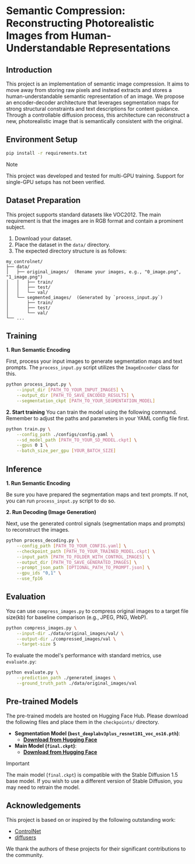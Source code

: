 # Semantic Compression: Reconstructing Photorealistic Images from Human-Understandable Representations

## Introduction

This project is an implementation of semantic image compression. It aims to move away from storing raw pixels and instead extracts and stores a human-understandable semantic representation of an image. We propose an encoder-decoder architecture that leverages segmentation maps for strong structural constraints and text descriptions for content guidance. Through a controllable diffusion process, this architecture can reconstruct a new, photorealistic image that is semantically consistent with the original.

## Environment Setup

```bash
pip install -r requirements.txt
```

> [!NOTE]
> This project was developed and tested for multi-GPU training. Support for single-GPU setups has not been verified.

## Dataset Preparation

This project supports standard datasets like VOC2012. The main requirement is that the images are in RGB format and contain a prominent subject.

1.  Download your dataset.
2.  Place the dataset in the `data/` directory.
3.  The expected directory structure is as follows:

```
my_controlnet/
├── data/
│   ├── original_images/  (Rename your images, e.g., "0_image.png", "1_image.png")
│   │   ├── train/
│   │   ├── test/
│   │   └── val/
│   └── segmented_images/  (Generated by `process_input.py`)
│       ├── train/
│       ├── test/
│       └── val/
└── ...
```

## Training

**1. Run Semantic Encoding**

First, process your input images to generate segmentation maps and text prompts. The `process_input.py` script utilizes the `ImageEncoder` class for this.

```bash
python process_input.py \
    --input_dir [PATH_TO_YOUR_INPUT_IMAGES] \
    --output_dir [PATH_TO_SAVE_ENCODED_RESULTS] \
    --segmentation_ckpt [PATH_TO_YOUR_SEGMENTATION_MODEL]
```

**2. Start training**
You can train the model using the following command. Remember to adjust the paths and parameters in your YAML config file first.

```bash
python train.py \
    --config_path ./configs/config.yaml \
    --sd_model_path [PATH_TO_YOUR_SD_MODEL.ckpt] \
    --gpus 0 1 \
    --batch_size_per_gpu [YOUR_BATCH_SIZE]
```

## Inference

**1. Run Semantic Encoding**

Be sure you have prepared the segmentation maps and text prompts. If not, you can run `process_input.py` script to do so.

**2. Run Decoding (Image Generation)**

Next, use the generated control signals (segmentation maps and prompts) to reconstruct the images.

```bash
python process_decoding.py \
    --config_path [PATH_TO_YOUR_CONFIG.yaml] \
    --checkpoint_path [PATH_TO_YOUR_TRAINED_MODEL.ckpt] \
    --input_path [PATH_TO_FOLDER_WITH_CONTROL_IMAGES] \
    --output_dir [PATH_TO_SAVE_GENERATED_IMAGES] \
    --prompt_json_path [OPTIONAL_PATH_TO_PROMPT.json] \
    --gpu_ids "0,1" \
    --use_fp16
```

## Evaluation

You can use `compress_images.py` to compress original images to a target file size(kb) for baseline comparison (e.g., JPEG, PNG, WebP).

```bash
python compress_images.py \
    --input-dir ./data/original_images/val/ \
    --output-dir ./compressed_images/val \
    --target-size 5
```

To evaluate the model's performance with standard metrics, use `evaluate.py`:

```bash
python evaluate.py \
    --prediction_path ./generated_images \
    --ground_truth_path ./data/original_images/val
```

## Pre-trained Models

The pre-trained models are hosted on Hugging Face Hub. Please download the following files and place them in the `checkpoints/` directory.

- **Segmentation Model (`best_deeplabv3plus_resnet101_voc_os16.pth`)**: 
  - [**Download from Hugging Face**](https://huggingface.co/suqinghua/Semantic_Compression_model/resolve/main/best_deeplabv3plus_resnet101_voc_os16.pth)
- **Main Model (`final.ckpt`)**:
  - [**Download from Hugging Face**](https://huggingface.co/suqinghua/Semantic_Compression_model/resolve/main/final.ckpt)


> [!IMPORTANT]
> The main model (`final.ckpt`) is compatible with the Stable Diffusion 1.5 base model. If you wish to use a different version of Stable Diffusion, you may need to retrain the model.

## Acknowledgements

This project is based on or inspired by the following outstanding work:
*   [ControlNet](https://github.com/lllyasviel/ControlNet)
*   [diffusers](https://github.com/huggingface/diffusers)

We thank the authors of these projects for their significant contributions to the community.

